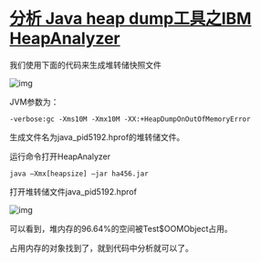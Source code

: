 # [分析 Java heap dump工具之IBM HeapAnalyzer](https://www.cnblogs.com/winner-0715/p/8632755.html)

我们使用下面的代码来生成堆转储快照文件

![img](https://images2018.cnblogs.com/blog/824490/201803/824490-20180323223352968-847891786.png)

JVM参数为：

```
-verbose:gc -Xms10M -Xmx10M -XX:+HeapDumpOnOutOfMemoryError
```

生成文件名为java_pid5192.hprof的堆转储文件。

运行命令打开HeapAnalyzer

```
java –Xmx[heapsize] –jar ha456.jar 
```

打开堆转储文件java_pid5192.hprof

![img](https://images2018.cnblogs.com/blog/824490/201803/824490-20180323224404247-115762064.png)

可以看到，堆内存的96.64%的空间被Test$OOMObject占用。

占用内存的对象找到了，就到代码中分析就可以了。